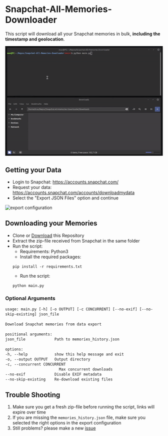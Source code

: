 # Snapchat-All-Memories-Downloader
This script will download all your Snapchat memories in bulk, **including the timestamp and geolocation**.

![demo](./demo.gif)


## Getting your Data
- Login to Snapchat: https://accounts.snapchat.com/
- Request your data: https://accounts.snapchat.com/accounts/downloadmydata
- Select the "Export JSON Files" option and continue

![export configuration](https://github.com/user-attachments/assets/a037e6a0-e75b-42be-92a6-c5162f103891)

## Downloading your Memories
- Clone or [Download](https://github.com/ToTheMax/Snapchat-All-Memories-Downloader/archive/refs/heads/main.zip) this Repository
- Extract the zip-file received from Snapchat in the same folder
- Run the script:
    - Requirements: Python3
    - Install the required packages: 
	```
	pip install -r requirements.txt
	```
    - Run the script: 
    ```
    python main.py
    ```


### Optional Arguments
```
usage: main.py [-h] [-o OUTPUT] [-c CONCURRENT] [--no-exif] [--no-skip-existing] json_file

Download Snapchat memories from data export

positional arguments:
json_file             Path to memories_history.json

options:
-h, --help            show this help message and exit
-o, --output OUTPUT   Output directory
-c, --concurrent CONCURRENT
						Max concurrent downloads
--no-exif             Disable EXIF metadata
--no-skip-existing    Re-download existing files
```

## Trouble Shooting
1. Make sure you get a fresh zip-file before running the script, links will expire over time
2. If you are missing the `memories_history.json` file, make sure you selected the right options in the export configuration
3. Still problems? please make a new [issue](https://github.com/ToTheMax/Snapchat-All-Memories-Downloader/issues) 
